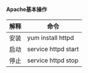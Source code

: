 #### Apache基本操作

| 解释   | 命令                  |
| ---- | ------------------- |
| 安装   | yum install httpd   |
| 启动   | service httpd start |
| 停止   | service httpd stop  |

